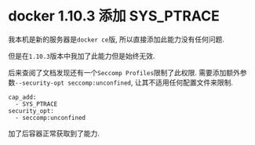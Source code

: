 # docker 1.10.3 添加 SYS_PTRACE

我本机是新的服务器是`docker ce`版, 所以直接添加此能力没有任何问题. 

但是在`1.10.3`版本中我加了此能力但是始终无效.

后来查阅了文档发现还有一个`Seccomp Profiles`限制了此权限. 需要添加额外参数`--security-opt seccomp:unconfined`, 让其不适用任何配置文件来限制.

```
cap_add:
  - SYS_PTRACE
security_opt:
  - seccomp:unconfined
```

加了后容器正常获取到了能力.